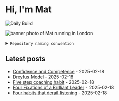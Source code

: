 # Hi, I'm Mat

![Daily Build](https://github.com/mat-0/mat-0/workflows/Daily%20Build/badge.svg)

![banner photo of Mat running in London](https://raw.githubusercontent.com/mat-0/mat-0/master/images/gh-header-image-cropped.jpg)

<details><summary><code>Repository naming convention</code></summary>
  
Repositories, where possible, are lowercase with underscores and follow the naming conventions below. 

  
- For demonstrations or proof of concepts, use the format `demo_name`.
- Boilerplate or templates are named in the format `template_name`.
  - where appropriate these are also published through GitHub pages and will be available at `username.github.io/repo_name`.
- WordPress-related content (mostly plugins) are prefixed with `wp_`.
- Twitter bots are prefixed with `bot_`.
- Standard repositories are named as they are, sometimes this might be a domain name e.g. `thechels.uk`.
</details>

## Latest posts

<!-- blog starts -->
- [Confidence and Competence](https://thechels.uk/confidence-and-competence) - 2025-02-18
- [Dreyfus Model](https://thechels.uk/dreyfus-model) - 2025-02-18
- [Five step coaching habit](https://thechels.uk/five-step-coaching-habit) - 2025-02-18
- [Four Fixations of a Brilliant Leader](https://thechels.uk/four-fixations-of-a-brilliant-leader) - 2025-02-18
- [Four habits that derail listening](https://thechels.uk/four-habits-that-derail-listening) - 2025-02-18
<!-- blog ends -->
